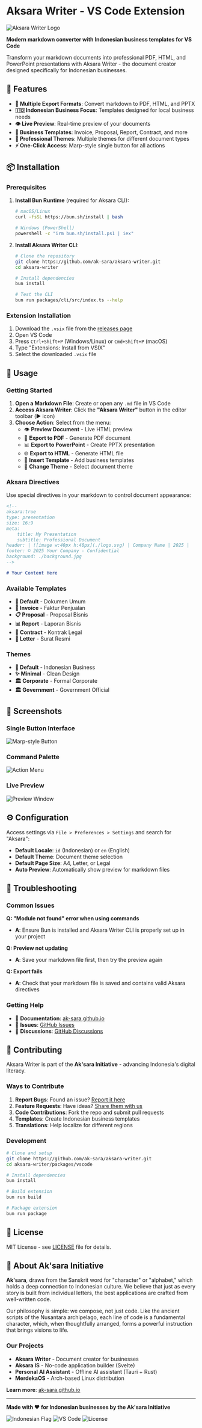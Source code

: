 # Aksara Writer - VS Code Extension

![Aksara Writer Logo](https://raw.githubusercontent.com/ak-sara/aksara-writer/main/packages/vscode/aksara.png)

**Modern markdown converter with Indonesian business templates for VS Code**

Transform your markdown documents into professional PDF, HTML, and PowerPoint presentations with Aksara Writer - the document creator designed specifically for Indonesian businesses.

## 🚀 Features

- **📄 Multiple Export Formats**: Convert markdown to PDF, HTML, and PPTX
- **🇮🇩 Indonesian Business Focus**: Templates designed for local business needs
- **👁️ Live Preview**: Real-time preview of your documents
- **📝 Business Templates**: Invoice, Proposal, Report, Contract, and more
- **🎨 Professional Themes**: Multiple themes for different document types
- **⚡ One-Click Access**: Marp-style single button for all actions

## 📦 Installation

### Prerequisites

1. **Install Bun Runtime** (required for Aksara CLI):
   ```bash
   # macOS/Linux
   curl -fsSL https://bun.sh/install | bash

   # Windows (PowerShell)
   powershell -c "irm bun.sh/install.ps1 | iex"
   ```

2. **Install Aksara Writer CLI**:
   ```bash
   # Clone the repository
   git clone https://github.com/ak-sara/aksara-writer.git
   cd aksara-writer

   # Install dependencies
   bun install

   # Test the CLI
   bun run packages/cli/src/index.ts --help
   ```

### Extension Installation

1. Download the `.vsix` file from the [releases page](https://github.com/ak-sara/aksara-writer/releases)
2. Open VS Code
3. Press `Ctrl+Shift+P` (Windows/Linux) or `Cmd+Shift+P` (macOS)
4. Type "Extensions: Install from VSIX"
5. Select the downloaded `.vsix` file

## 🎯 Usage

### Getting Started

1. **Open a Markdown File**: Create or open any `.md` file in VS Code
2. **Access Aksara Writer**: Click the **"Aksara Writer"** button in the editor toolbar (▶️ icon)
3. **Choose Action**: Select from the menu:
   - 👁️ **Preview Document** - Live HTML preview
   - 📄 **Export to PDF** - Generate PDF document
   - 📊 **Export to PowerPoint** - Create PPTX presentation
   - 🌐 **Export to HTML** - Generate HTML file
   - 📝 **Insert Template** - Add business templates
   - 🎨 **Change Theme** - Select document theme

### Aksara Directives

Use special directives in your markdown to control document appearance:

```markdown
<!--
aksara:true
type: presentation
size: 16:9
meta:
    title: My Presentation
    subtitle: Professional Document
header: | ![image w:40px h:40px](./logo.svg) | Company Name | 2025 |
footer: © 2025 Your Company - Confidential
background: ./background.jpg
-->

# Your Content Here
```

### Available Templates

- **📄 Default** - Dokumen Umum
- **🧾 Invoice** - Faktur Penjualan
- **📋 Proposal** - Proposal Bisnis
- **📊 Report** - Laporan Bisnis
- **📝 Contract** - Kontrak Legal
- **📮 Letter** - Surat Resmi

### Themes

- **🏢 Default** - Indonesian Business
- **✨ Minimal** - Clean Design
- **🏛️ Corporate** - Formal Corporate
- **🏛️ Government** - Government Official

## 📸 Screenshots

### Single Button Interface
![Marp-style Button](https://ak-sara.github.io/assets/vscode-button.png)

### Command Palette
![Action Menu](https://ak-sara.github.io/assets/vscode-menu.png)

### Live Preview
![Preview Window](https://ak-sara.github.io/assets/vscode-preview.png)

## ⚙️ Configuration

Access settings via `File > Preferences > Settings` and search for "Aksara":

- **Default Locale**: `id` (Indonesian) or `en` (English)
- **Default Theme**: Document theme selection
- **Default Page Size**: A4, Letter, or Legal
- **Auto Preview**: Automatically show preview for markdown files

## 🔧 Troubleshooting

### Common Issues

**Q: "Module not found" error when using commands**
- **A**: Ensure Bun is installed and Aksara Writer CLI is properly set up in your project

**Q: Preview not updating**
- **A**: Save your markdown file first, then try the preview again

**Q: Export fails**
- **A**: Check that your markdown file is saved and contains valid Aksara directives

### Getting Help

- 📖 **Documentation**: [ak-sara.github.io](https://ak-sara.github.io)
- 🐛 **Issues**: [GitHub Issues](https://github.com/ak-sara/aksara-writer/issues)
- 💬 **Discussions**: [GitHub Discussions](https://github.com/ak-sara/aksara-writer/discussions)

## 🤝 Contributing

Aksara Writer is part of the **Ak'sara Initiative** - advancing Indonesia's digital literacy.

### Ways to Contribute

1. **Report Bugs**: Found an issue? [Report it here](https://github.com/ak-sara/aksara-writer/issues)
2. **Feature Requests**: Have ideas? [Share them with us](https://github.com/ak-sara/aksara-writer/discussions)
3. **Code Contributions**: Fork the repo and submit pull requests
4. **Templates**: Create Indonesian business templates
5. **Translations**: Help localize for different regions

### Development

```bash
# Clone and setup
git clone https://github.com/ak-sara/aksara-writer.git
cd aksara-writer/packages/vscode

# Install dependencies
bun install

# Build extension
bun run build

# Package extension
bun run package
```

## 📄 License

MIT License - see [LICENSE](LICENSE) file for details.

## 🌟 About Ak'sara Initiative

**Ak'sara**, draws from the Sanskrit word for "character" or "alphabet," which holds a deep connection to Indonesian culture. We believe that just as every story is built from individual letters, the best applications are crafted from well-written code. 

Our philosophy is simple: we compose, not just code. Like the ancient scripts of the Nusantara archipelago, each line of code is a fundamental character, which, when thoughtfully arranged, forms a powerful instruction that brings visions to life.

### Our Projects

- **Aksara Writer** - Document creator for businesses
- **Aksara IS** - No-code application builder (Svelte)
- **Personal AI Assistant** - Offline AI assistant (Tauri + Rust)
- **MerdekaOS** - Arch-based Linux distribution

**Learn more**: [ak-sara.github.io](https://ak-sara.github.io)

---

**Made with ❤️ for Indonesian businesses by the Ak'sara Initiative**

![Indonesian Flag](https://img.shields.io/badge/🇮🇩-Proudly%20Indonesian-red?style=flat-square)
![VS Code](https://img.shields.io/badge/VS%20Code-Extension-blue?style=flat-square&logo=visual-studio-code)
![License](https://img.shields.io/badge/License-MIT-green?style=flat-square)